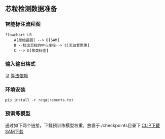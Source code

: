## 芯粒检测数据准备

### 智能标注流程图
```mermaid
flowchart LR
    A[原始晶圆] --> B[SAM]
    B --检出芯粒的中心坐标--> C[无监督聚类]
    C --> D[聚类标签]
```
### 输入输出格式

见 [算法依赖](http://jhkones.hisensecloud.com/wiki/#/team/7s9Np4qN/space/CXXKNS61/page/LdZZhB9m) 

### 环境安装

```shell
pip install -r requirements.txt
```

### 预训练模型
通过如下两个链接，下载预训练模型权重，放置于./checkpoints目录下
[CLIP下载](https://openaipublic.azureedge.net/clip/models/3035c92b350959924f9f00213499208652fc7ea050643e8b385c2dac08641f02/ViT-L-14-336px.pt)
[SAM下载](https://www.jianguoyun.com/p/Db9ZdLEQw7jLChiVndwFIAA)
